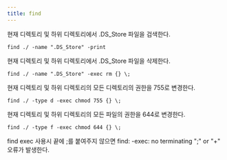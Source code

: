 ```yaml
---
title: find
---
```

현재 디렉토리 및 하위 디렉토리에서 .DS_Store 파일을 검색한다.

```
find ./ -name ".DS_Store" -print
```

현재 디렉토리 및 하위 디렉토리에서 .DS_Store 파일을 삭제한다.
```
find ./ -name ".DS_Store" -exec rm {} \;
```

현재 디렉토리 및 하위 디렉토리의 모든 디렉토리의 권한을 755로 변경한다.
```
find ./ -type d -exec chmod 755 {} \;
```

현재 디렉토리 및 하위 디렉토리의 모든 파일의 권한을 644로 변경한다.
```
find ./ -type f -exec chmod 644 {} \;
```

find exec 사용시 끝에 \;를 붙여주지 않으면 find: -exec: no terminating ";" or "+" 오류가 발생한다.